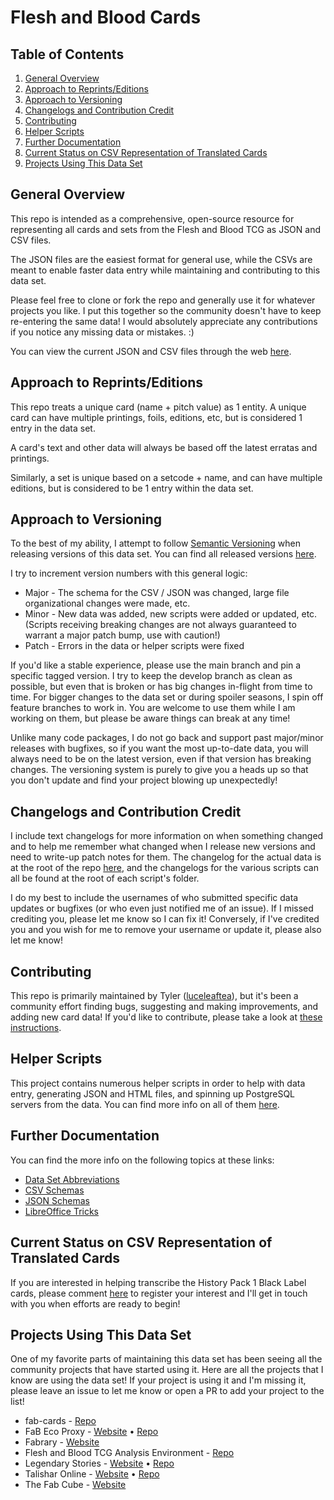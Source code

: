 # Flesh and Blood Cards

## Table of Contents
1. [General Overview](#general-overview)
2. [Approach to Reprints/Editions](#approach-to-reprintseditions)
3. [Approach to Versioning](#approach-to-versioning)
4. [Changelogs and Contribution Credit](#changelogs-and-contribution-credit)
5. [Contributing](#contributing)
6. [Helper Scripts](#helper-scripts)
7. [Further Documentation](#further-documentation)
8. [Current Status on CSV Representation of Translated Cards](#current-status-on-csv-representation-of-translated-cards)
9. [Projects Using This Data Set](#projects-using-this-data-set)

## General Overview
This repo is intended as a comprehensive, open-source resource for representing all cards and sets from the Flesh and Blood TCG as JSON and CSV files.

The JSON files are the easiest format for general use, while the CSVs are meant to enable faster data entry while maintaining and contributing to this data set.

Please feel free to clone or fork the repo and generally use it for whatever projects you like. I put this together so the community doesn't have to keep re-entering the same data! I would absolutely appreciate any contributions if you notice any missing data or mistakes. :)

You can view the current JSON and CSV files through the web [here](https://the-fab-cube.github.io/flesh-and-blood-cards/).


## Approach to Reprints/Editions
This repo treats a unique card (name + pitch value) as 1 entity. A unique card can have multiple printings, foils, editions, etc, but is considered 1 entry in the data set.

A card's text and other data will always be based off the latest erratas and printings.

Similarly, a set is unique based on a setcode + name, and can have multiple editions, but is considered to be 1 entry within the data set.


## Approach to Versioning
To the best of my ability, I attempt to follow [Semantic Versioning](https://semver.org/) when releasing versions of this data set. You can find all released versions [here](https://github.com/the-fab-cube/flesh-and-blood-cards/releases).

I try to increment version numbers with this general logic:

* Major - The schema for the CSV / JSON was changed, large file organizational changes were made, etc.
* Minor - New data was added, new scripts were added or updated, etc. (Scripts receiving breaking changes are not always guaranteed to warrant a major patch bump, use with caution!)
* Patch - Errors in the data or helper scripts were fixed

If you'd like a stable experience, please use the main branch and pin a specific tagged version. I try to keep the develop branch as clean as possible, but even that is broken or has big changes in-flight from time to time. For bigger changes to the data set or during spoiler seasons, I spin off feature branches to work in. You are welcome to use them while I am working on them, but please be aware things can break at any time!

Unlike many code packages, I do not go back and support past major/minor releases with bugfixes, so if you want the most up-to-date data, you will always need to be on the latest version, even if that version has breaking changes. The versioning system is purely to give you a heads up so that you don't update and find your project blowing up unexpectedly!


## Changelogs and Contribution Credit
I include text changelogs for more information on when something changed and to help me remember what changed when I release new versions and need to write-up patch notes for them. The changelog for the actual data is at the root of the repo [here](/changelog.txt), and the changelogs for the various scripts can all be found at the root of each script's folder.

I do my best to include the usernames of who submitted specific data updates or bugfixes (or who even just notified me of an issue). If I missed crediting you, please let me know so I can fix it! Conversely, if I've credited you and you wish for me to remove your username or update it, please also let me know!


## Contributing
This repo is primarily maintained by Tyler ([luceleaftea](https://github.com/luceleaftea)), but it's been a community effort finding bugs, suggesting and making improvements, and adding new card data! If you'd like to contribute, please take a look at [these instructions](/CONTRIBUTING.md).

## Helper Scripts
This project contains numerous helper scripts in order to help with data entry, generating JSON and HTML files, and spinning up PostgreSQL servers from the data. You can find more info on all of them [here](/helper-scripts/README.md).

## Further Documentation
You can find the more info on the following topics at these links:
* [Data Set Abbreviations](/documentation/abbreviations.md)
* [CSV Schemas](/documentation/csv-schemas.md)
* [JSON Schemas](/documentation/json-schemas.md)
* [LibreOffice Tricks](/documentation/libre-office-tricks.md)

## Current Status on CSV Representation of Translated Cards
If you are interested in helping transcribe the History Pack 1 Black Label cards, please comment [here](https://github.com/the-fab-cube/flesh-and-blood-cards/issues/118) to register your interest and I'll get in touch with you when efforts are ready to begin!

## Projects Using This Data Set
One of my favorite parts of maintaining this data set has been seeing all the community projects that have started using it. Here are all the projects that I know are using the data set! If your project is using it and I'm missing it, please leave an issue to let me know or open a PR to add your project to the list!

* fab-cards - [Repo](https://github.com/fabrary/fab-cards)
* FaB Eco Proxy - [Website](https://aongaro.github.io/fab-eco-proxy/) • [Repo](https://github.com/aongaro/fab-eco-proxy)
* Fabrary - [Website](https://fabrary.net/)
* Flesh and Blood TCG Analysis Environment - [Repo](https://github.com/HarrisonTotty/fab)
* Legendary Stories - [Website](https://legendarystories.net/) • [Repo](https://github.com/nathaneastwood/fablore)
* Talishar Online - [Website](https://talishar.net/) • [Repo](https://github.com/Talishar/Talishar)
* The Fab Cube - [Website](https://www.thefabcube.com/)